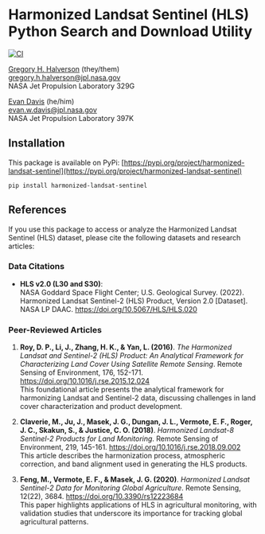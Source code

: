 # Harmonized Landsat Sentinel (HLS) Python Search and Download Utility

[![CI](https://github.com/STARS-Data-Fusion/harmonized-landsat-sentinel/actions/workflows/ci.yml/badge.svg)](https://github.com/STARS-Data-Fusion/harmonized-landsat-sentinel/actions/workflows/ci.yml)

[Gregory H. Halverson](https://github.com/gregory-halverson-jpl) (they/them)<br>
[gregory.h.halverson@jpl.nasa.gov](mailto:gregory.h.halverson@jpl.nasa.gov)<br>
NASA Jet Propulsion Laboratory 329G

[Evan Davis](https://github.com/evandjpl) (he/him)<br>
[evan.w.davis@jpl.nasa.gov](mailto:evan.w.davis@jpl.nasa.gov)<br>
NASA Jet Propulsion Laboratory 397K

## Installation

This package is available on PyPi: [https://pypi.org/project/harmonized-landsat-sentinel](https://pypi.org/project/harmonized-landsat-sentinel)

```
pip install harmonized-landsat-sentinel
```

## References

If you use this package to access or analyze the Harmonized Landsat Sentinel (HLS) dataset, please cite the following datasets and research articles:

### Data Citations

- **HLS v2.0 (L30 and S30)**:  
  NASA Goddard Space Flight Center; U.S. Geological Survey. (2022). Harmonized Landsat Sentinel-2 (HLS) Product, Version 2.0 [Dataset]. NASA LP DAAC. https://doi.org/10.5067/HLS/HLS.020

### Peer-Reviewed Articles

1. **Roy, D. P., Li, J., Zhang, H. K., & Yan, L. (2016)**. *The Harmonized Landsat and Sentinel-2 (HLS) Product: An Analytical Framework for Characterizing Land Cover Using Satellite Remote Sensing*. Remote Sensing of Environment, 176, 152-171. https://doi.org/10.1016/j.rse.2015.12.024  
   This foundational article presents the analytical framework for harmonizing Landsat and Sentinel-2 data, discussing challenges in land cover characterization and product development.

2. **Claverie, M., Ju, J., Masek, J. G., Dungan, J. L., Vermote, E. F., Roger, J. C., Skakun, S., & Justice, C. O. (2018)**. *Harmonized Landsat-8 Sentinel-2 Products for Land Monitoring*. Remote Sensing of Environment, 219, 145-161. https://doi.org/10.1016/j.rse.2018.09.002  
   This article describes the harmonization process, atmospheric correction, and band alignment used in generating the HLS products.

3. **Feng, M., Vermote, E. F., & Masek, J. G. (2020)**. *Harmonized Landsat Sentinel-2 Data for Monitoring Global Agriculture*. Remote Sensing, 12(22), 3684. https://doi.org/10.3390/rs12223684  
   This paper highlights applications of HLS in agricultural monitoring, with validation studies that underscore its importance for tracking global agricultural patterns.
